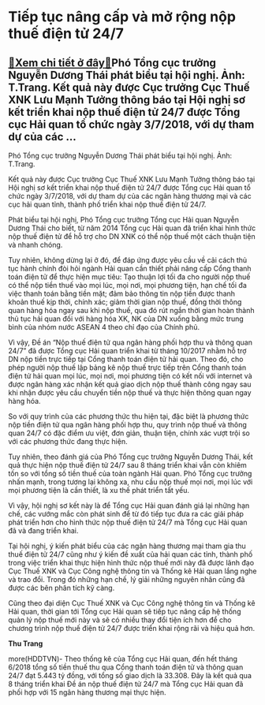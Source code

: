 Tiếp tục nâng cấp và mở rộng nộp thuế điện tử 24/7
==================================================

[:gift:Xem chi tiết ở đây:gift:](https://hddtvn.com/tiep-tuc-nang-cap-va-mo-rong-nop-thue-dien-tu-24-7/)Phó Tổng cục trưởng Nguyễn Dương Thái phát biểu tại hội nghị. Ảnh: T.Trang. Kết quả này được Cục trưởng Cục Thuế XNK Lưu Mạnh Tưởng thông báo tại Hội nghị sơ kết triển khai nộp thuế điện tử 24/7 được Tổng cục Hải quan tổ chức ngày 3/7/2018, với dự tham dự của các …
-------------------------------------------------------------------------------------------------------------------------------------------------------------------------------------------------------------------------------------------------------------------------







 






 Phó Tổng cục trưởng Nguyễn Dương Thái phát biểu tại hội nghị. Ảnh: T.Trang. 


Kết quả này được Cục trưởng Cục Thuế XNK Lưu Mạnh Tưởng thông báo tại Hội nghị sơ kết triển khai nộp thuế điện tử 24/7 được Tổng cục Hải quan tổ chức ngày 3/7/2018, với dự tham dự của các ngân hàng thương mại và các cục hải quan tỉnh, thành phố triển khai nộp thuế điện tử 24/7.


 Phát biểu tại hội nghị, Phó Tổng cục trưởng Tổng cục Hải quan Nguyễn Dương Thái cho biết, từ năm 2014 Tổng cục Hải quan đã triển khai hình thức nộp thuế điện tử để hỗ trợ cho DN XNK có thể nộp thuế một cách thuận tiện và nhanh chóng. 


Tuy nhiên, không dừng lại ở đó, để đáp ứng được yêu cầu về cải cách thủ tục hành chính đòi hỏi ngành Hải quan cần thiết phải nâng cấp Cổng thanh toán điện tử để thực hiện mục tiêu: Tạo thuận lợi tối đa cho người nộp thuế có thể nộp tiền thuế vào mọi lúc, mọi nơi, mọi phương tiện, hạn chế tối đa việc thanh toán bằng tiền mặt; đảm bảo thông tin nộp tiền được thanh khoản thuế kịp thời, chính xác; giảm thời gian nộp thuế, đồng thời thông quan hàng hóa ngay sau khi nộp thuế, qua đó rút ngắn thời gian hoàn thành thủ tục hải quan đối với hàng hóa XK, NK của DN xuống bằng mức trung bình của nhóm nước ASEAN 4 theo chỉ đạo của Chính phủ.


 Vì vậy, Đề án “Nộp thuế điện tử qua ngân hàng phối hợp thu và thông quan 24/7” đã được Tổng cục Hải quan triển khai từ tháng 10/2017 nhằm hỗ trợ DN nộp tiền trực tiếp tại Cổng thanh toán điện tử hải quan. Theo đó, cho phép người nộp thuế lập bảng kê nộp thuế trực tiếp trên Cổng thanh toán điện tử hải quan mọi lúc, mọi nơi, mọi phương tiện có kết nối với internet và được ngân hàng xác nhận kết quả giao dịch nộp thuế thành công ngay sau khi nhận được yêu cầu chuyển tiền nộp thuế và thực hiện thông quan ngay hàng hóa.


 So với quy trình của các phương thức thu hiện tại, đặc biệt là phương thức nộp tiền điện tử qua ngân hàng phối hợp thu, quy trình nộp thuế và thông quan 24/7 có đặc điểm ưu việt, đơn giản, thuận tiện, chính xác vượt trội so với các phương thức đang thực hiện.


 Tuy nhiên, theo đánh giá của Phó Tổng cục trưởng Nguyễn Dương Thái, kết quả thực hiện nộp thuế điện tử 24/7 sau 8 tháng triển khai vẫn còn khiêm tốn so với tổng số tiền thuế của toàn ngành Hải quan. Phó Tổng cục trưởng nhấn mạnh, trong tương lại không xa, nhu cầu nộp thuế mọi nơi, mọi lúc với mọi phương tiện là cần thiết, là xu thế phát triển tất yếu. 


 Vì vậy, hội nghị sơ kết này là để Tổng cục Hải quan đánh giá lại những hạn chế, các vướng mắc còn phát sinh để từ đó tiếp tục đưa ra các giải pháp phát triển hơn cho hình thức nộp thuế điện tử 24/7 mà Tổng cục Hải quan đã và đang triển khai.


 Tại hội nghị, ý kiến phát biểu của các ngân hàng thương mại tham gia thu thuế điện tử 24/7 cũng như ý kiến đề xuất của hải quan các tỉnh, thành phố trong việc triển khai thực hiện hình thức nộp thuế mới này đã được lãnh đạo Cục Thuế XNK và Cục Công nghệ thông tin và Thống kê Hải quan lắng nghe và trao đổi. Trong đó những hạn chế, lý giải những nguyên nhân cũng đã được các bên phân tích kỹ càng.


 Cũng theo đại diện Cục Thuế XNK và Cục Công nghệ thông tin và Thống kê Hải quan, thời gian tới Tổng cục Hải quan sẽ tiếp tục nâng cấp hệ thống quản lý nộp thuế mới này và sẽ có nhiều thay đổi tiện ích hơn để cho chương trình nộp thuế điện tử 24/7 được triển khai rộng rãi và hiệu quả hơn.






**Thu Trang**



more(HDDTVN)- Theo thống kê của Tổng cục Hải quan, đến hết tháng 6/2018 tổng số tiền thuế thu qua Cổng thanh toán điện tử và thông quan 24/7 đạt 5.443 tỷ đồng, với tổng số giao dịch là 33.308. Đây là kết quả qua 8 tháng triển khai Đề án nộp thuế điện tử 24/7 mà Tổng cục Hải quan đã phối hợp với 15 ngân hàng thương mại thực hiện.

